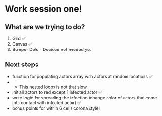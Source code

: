 # Work session one!
## What are we trying to do?

1. Grid ✅
1. Canvas ✅
1. Bumper Dots - Decided not needed yet

## Next steps

* function for populating actors array with actors at random locations ✅
* * This nested loops is not that slow
* init all actors to red except 1 infected actor ✅
* write logic for spreading the infection (change color of actors that come into contact with infected actor) ✅
* bonus points for within 6 cells corona style!